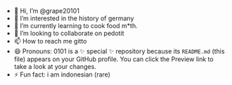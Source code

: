 - 👋 Hi, I’m @grape20101
- 👀 I’m interested in the history of germany
- 🌱 I’m currently learning to cook food m*th.
- 💞️ I’m looking to collaborate on pedotit
- 📫 How to reach me gitto
- 😄 Pronouns: 0101 is a ✨ special ✨ repository because its `README.md` (this file) appears on your GitHub profile.
You can click the Preview link to take a look at your changes.
- ⚡ Fun fact: i am indonesian (rare)

<!---
grape20101/grape20101 is a ✨ special ✨ repository because its `README.md` (this file) appears on your GitHub profile.
You can click the Preview link to take a look at your changes.
--->
